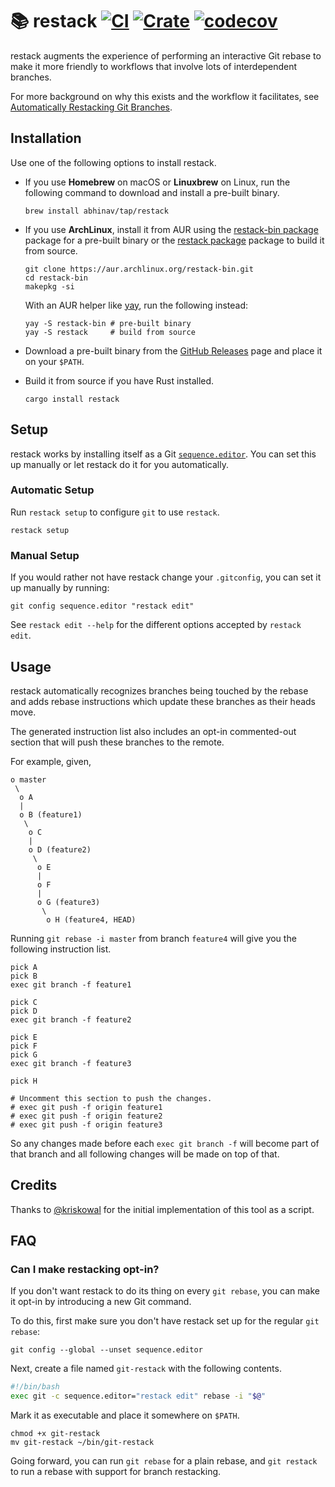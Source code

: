# 📚 restack [![CI](https://github.com/abhinav/restack/actions/workflows/build.yml/badge.svg)](https://github.com/abhinav/restack/actions/workflows/build.yml) [![Crate](https://img.shields.io/crates/v/restack.svg)](https://crates.io/crates/restack) [![codecov](https://codecov.io/gh/abhinav/restack/branch/main/graph/badge.svg)](https://codecov.io/gh/abhinav/restack/tree/main)

restack augments the experience of performing an interactive Git rebase to make
it more friendly to workflows that involve lots of interdependent branches.

For more background on why this exists and the workflow it facilitates, see
[Automatically Restacking Git Branches][1].

  [1]: https://abhinavg.net/posts/restacking-branches/

## Installation

Use one of the following options to install restack.

- If you use **Homebrew** on macOS or **Linuxbrew** on Linux, run the following
  command to download and install a pre-built binary.

    ```
    brew install abhinav/tap/restack
    ```
    
- If you use **ArchLinux**, install it from AUR
  using the [restack-bin package] package for a pre-built binary
  or the [restack package] package to build it from source.

    ```
    git clone https://aur.archlinux.org/restack-bin.git
    cd restack-bin
    makepkg -si
    ```

  With an AUR helper like [yay], run the following instead:

    ```
    yay -S restack-bin # pre-built binary
    yay -S restack     # build from source
    ```

- Download a pre-built binary from the [GitHub Releases] page and place it on
  your `$PATH`.

- Build it from source if you have Rust installed.

    ```
    cargo install restack
    ```

  [restack-bin package]: https://aur.archlinux.org/packages/restack-bin
  [restack package]: https://aur.archlinux.org/packages/restack
  [yay]: https://github.com/Jguer/yay
  [GitHub Releases]: https://github.com/abhinav/restack/releases

## Setup

restack works by installing itself as a Git [`sequence.editor`].
You can set this up manually or let restack do it for you automatically.

  [`sequence.editor`]: https://git-scm.com/docs/git-config#Documentation/git-config.txt-sequenceeditor

### Automatic Setup

Run `restack setup` to configure `git` to use `restack`.

    restack setup

### Manual Setup

If you would rather not have restack change your `.gitconfig`,
you can set it up manually by running:

```
git config sequence.editor "restack edit"
```

See `restack edit --help` for the different options accepted by `restack edit`.

## Usage

restack automatically recognizes branches being touched by the rebase and adds
rebase instructions which update these branches as their heads move.

The generated instruction list also includes an opt-in commented-out section
that will push these branches to the remote.

For example, given,

    o master
     \
      o A
      |
      o B (feature1)
       \
        o C
        |
        o D (feature2)
         \
          o E
          |
          o F
          |
          o G (feature3)
           \
            o H (feature4, HEAD)

Running `git rebase -i master` from branch `feature4` will give you the
following instruction list.

    pick A
    pick B
    exec git branch -f feature1

    pick C
    pick D
    exec git branch -f feature2

    pick E
    pick F
    pick G
    exec git branch -f feature3

    pick H

    # Uncomment this section to push the changes.
    # exec git push -f origin feature1
    # exec git push -f origin feature2
    # exec git push -f origin feature3

So any changes made before each `exec git branch -f` will become part of that
branch and all following changes will be made on top of that.

## Credits

Thanks to [@kriskowal] for the initial implementation of this tool as a
script.

  [@kriskowal]: https://github.com/kriskowal
  
## FAQ

### Can I make restacking opt-in?

If you don't want restack to do its thing on every `git rebase`,
you can make it opt-in by introducing a new Git command.

To do this, first make sure you don't have restack set up for the regular
`git rebase`:

```
git config --global --unset sequence.editor
```

Next, create a file named `git-restack` with the following contents.

```bash
#!/bin/bash
exec git -c sequence.editor="restack edit" rebase -i "$@"
```

Mark it as executable and place it somewhere on `$PATH`.

```
chmod +x git-restack
mv git-restack ~/bin/git-restack
```

Going forward, you can run `git rebase` for a plain rebase,
and `git restack` to run a rebase with support for branch restacking.
